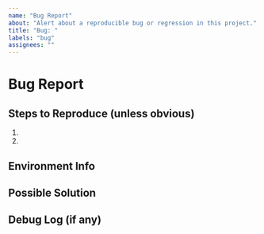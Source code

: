 ```yaml
---
name: "Bug Report"
about: "Alert about a reproducible bug or regression in this project."
title: "Bug: "
labels: "bug"
assignees: ""
---
```


# Bug Report


## Steps to Reproduce (unless obvious)

1.
2.

## Environment Info

## Possible Solution

## Debug Log (if any)

```text

```
